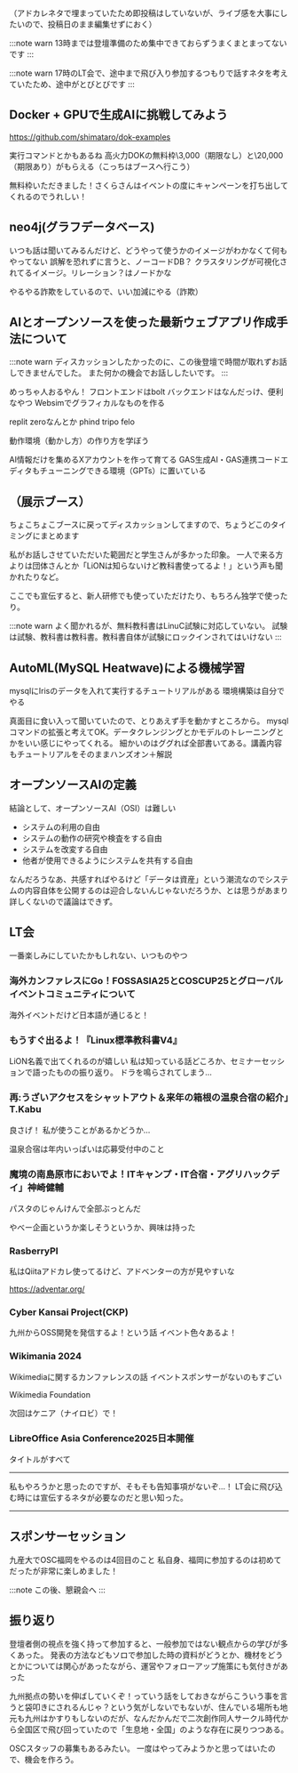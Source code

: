 （アドカレネタで埋まっていたため即投稿はしていないが、ライブ感を大事にしたいので、投稿日のまま編集せずにおく）

:::note warn
13時までは登壇準備のため集中できておらずうまくまとまってないです
:::

:::note warn
17時のLT会で、途中まで飛び入り参加するつもりで話すネタを考えていたため、途中がとびとびです
:::

## Docker + GPUで生成AIに挑戦してみよう
https://github.com/shimataro/dok-examples

実行コマンドとかもあるね
高火力DOKの無料枠\3,000（期限なし）と\20,000（期限あり）がもらえる（こっちはブースへ行こう）

無料枠いただきました！さくらさんはイベントの度にキャンペーンを打ち出してくれるのでうれしい！

## neo4j(グラフデータベース)
いつも話は聞いてみるんだけど、どうやって使うかのイメージがわかなくて何もやってない
誤解を恐れずに言うと、ノーコードDB？
クラスタリングが可視化されてるイメージ。リレーション？はノードかな

やるやる詐欺をしているので、いい加減にやる（詐欺）

## AIとオープンソースを使った最新ウェブアプリ作成手法について
:::note warn
ディスカッションしたかったのに、この後登壇で時間が取れずお話しできませんでした。
また何かの機会でお話ししたいです。
:::

めっちゃ人おるやん！
フロントエンドはbolt
バックエンドはなんだっけ、便利なやつ
Websimでグラフィカルなものを作る

replit
zeroなんとか
phind
tripo
felo

動作環境（動かし方）の作り方を学ぼう

AI情報だけを集めるXアカウントを作って育てる
GAS生成AI・GAS連携コードエディタもチューニングできる環境（GPTs）に置いている

## （展示ブース）
ちょこちょこブースに戻ってディスカッションしてますので、ちょうどこのタイミングにまとめます

私がお話しさせていただいた範囲だと学生さんが多かった印象。
一人で来る方よりは団体さんとか「LiONは知らないけど教科書使ってるよ！」という声も聞かれたりなど。

ここでも宣伝すると、新人研修でも使っていただけたり、もちろん独学で使ったり。

:::note warn
よく聞かれるが、無料教科書はLinuC試験に対応していない。
試験は試験、教科書は教科書。教科書自体が試験にロックインされてはいけない
:::

## AutoML(MySQL Heatwave)による機械学習
mysqlにIrisのデータを入れて実行するチュートリアルがある
環境構築は自分でやる

真面目に食い入って聞いていたので、とりあえず手を動かすところから。
mysqlコマンドの拡張と考えてOK。データクレンジングとかモデルのトレーニングとかをいい感じにやってくれる。
細かいのはググれば全部書いてある。講義内容もチュートリアルをそのままハンズオン＋解説

## オープンソースAIの定義
結論として、オープンソースAI（OSI）は難しい

- システムの利用の自由
- システムの動作の研究や検査をする自由
- システムを改変する自由
- 他者が使用できるようにシステムを共有する自由

なんだろうなあ、共感すればやるけど「データは資産」という潮流なのでシステムの内容自体を公開するのは迎合しないんじゃないだろうか、とは思うがあまり詳しくないので議論はできず。

## LT会
一番楽しみにしていたかもしれない、いつものやつ

### 海外カンファレスにGo！FOSSASIA25とCOSCUP25とグローバルイベントコミュニティについて
海外イベントだけど日本語が通じると！

### もうすぐ出るよ！『Linux標準教科書V4』
LiON名義で出てくれるのが嬉しい
私は知っている話どころか、セミナーセッションで語ったものの振り返り。
ドラを鳴らされてしまう…

### 再:うざいアクセスをシャットアウト＆来年の箱根の温泉合宿の紹介」T.Kabu
良さげ！
私が使うことがあるかどうか…

温泉合宿は年内いっぱいは応募受付中のこと

### 魔境の南島原市においでよ！ITキャンプ・IT合宿・アグリハックデイ」神崎健輔
パスタのじゃんけんで全部ぶっとんだ

やべー企画というか楽しそうというか、興味は持った

### RasberryPI
私はQiitaアドカレ使ってるけど、アドベンターの方が見やすいな

https://adventar.org/

### Cyber Kansai Project(CKP)
九州からOSS開発を発信するよ！という話
イベント色々あるよ！

### Wikimania 2024
Wikimediaに関するカンファレンスの話
イベントスポンサーがないのもすごい

Wikimedia Foundation

次回はケニア（ナイロビ）で！

### LibreOffice Asia Conference2025日本開催
タイトルがすべて

---

私もやろうかと思ったのですが、そもそも告知事項がないぞ…！
LT会に飛び込む時には宣伝するネタが必要なのだと思い知った。

---

## スポンサーセッション
九産大でOSC福岡をやるのは4回目のこと
私自身、福岡に参加するのは初めてだったが非常に楽しめました！

:::note
この後、懇親会へ
:::

## 振り返り
登壇者側の視点を強く持って参加すると、一般参加ではない観点からの学びが多くあった。
発表の方法などもソロで参加した時の資料がどうとか、機材をどうとかについては関心があったながら、運営やフォローアップ施策にも気付きがあった

九州拠点の勢いを伸ばしていくぞ！っていう話をしておきながらこういう事を言うと袋叩きにされるんじゃ？という気がしないでもないが、住んでいる場所も地元も九州はかすりもしないのだが、なんだかんだで二次創作同人サークル時代から全国区で飛び回っていたので「生息地・全国」のような存在に戻りつつある。

OSCスタッフの募集もあるみたい。
一度はやってみようかと思ってはいたので、機会を作ろう。
